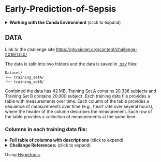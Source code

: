 # Early-Prediction-of-Sepsis

<details>
<summary><b>Working with the Conda Environment</b> (click to expand)</summary>
<br>

## Setting Up the Conda Environment

This project uses a conda environment to manage dependencies. To set up the environment on your local machine, follow these steps:

1. **Install Miniconda or Anaconda**:

   If you haven't already, install Miniconda or Anaconda on your machine. Visit [Miniconda](https://docs.conda.io/en/latest/miniconda.html) or [Anaconda](https://www.anaconda.com/products/individual) for installation instructions.

2. **Create the Environment**:

   Navigate to the project directory and run the following command to create a conda environment from the `environment.yml` file:

```bash
conda env create -f environment.yml
```

3. **Activate the Environment**:

    Once the environment is created, you can activate it using:

```bash
conda activate myenv
```

Replace `myenv` with the name of the environment specified in the `environment.yml` file.

## Working with the Conda Environment

### Installing Additional Packages

If you need to install additional packages, make sure to activate the environment and use:

```bash
conda install package-name
```

Or, if the package is only available via pip (still check installation guide for the specific package):

```bash
pip install package-name
```

There may be other ways to install a package for example using `conda-forge`  ( `conda install package -c conda-forge` ) so always look for instructions online.

### Updating the Environment

If you've added new packages or made other changes to the environment that you want to share with the team, you can update the `environment.yml` file by running:

```bash
conda env export --from-history > environment.yml
```

**Note:** The yml file contains `prefix` field which relates to the path of the environment **locally**, conda however, doesn't care and besides manually deleting the line there doens't seem to be a way to avoid creating that line when exporting.

**Note:** Use the `--from-history` flag to only include packages you've explicitly installed, avoiding platform-specific packages in the environment file.

### Sharing Changes

After updating the `environment.yml` file, commit and push the changes to the GitHub repository so the team members can update their environments by running:

```bash
conda env update --file environment.yml --prune
```

The `--prune` option removes any dependencies that are no longer needed from the environment.

### Adding conda environment to JupyterLab

To make your conda environment visible to JupyterLab you need to add your environment by creating a kernel spec:

```bash
python -m ipykernel install --user --name YourEnvironmentName --display-name "Display Name"
```

### Running JupyterLab

1. Intall JupyterLab:

```bash
pip3 install jupyter
```

2. Navigate to the notebooks directory:

```bash
cd notebooks
```

3. Run JupyterLab

```bash
jupyter lab
```

</details>

## DATA

Link to the challenge site https://physionet.org/content/challenge-2019/1.0.0/

The data is split into two folders and the data is saved in [.psv](https://docs.amperity.com/reference/format_psv.html) files:

```sh
Dataset/
├── training_setA/
└── training_setB/
```

Combined the data has 42 MB. Training Set A contains 20,336 subjects and Training Set B contains 20,000 subject. Each training data file provides a table with measurements over time. Each column of the table provides a sequence of measurements over time (e.g., heart rate over several hours), where the header of the column describes the measurement. Each row of the table provides a collection of measurements at the same time.

### Columns in each training data file:

<details>
<summary><b>Full table of columns with descriptions</b> (click to expand)</summary>
<br>

| Variable Name       | Description                                                               |
|---------------------|---------------------------------------------------------------------------|
**Vital Signs (columns 1-8)**
| HR                  | Heart rate (beats per minute)                                             |
| O2Sat               | Pulse oximetry (%)                                                        |
| Temp                | Temperature (Deg C)                                                       |
| SBP                 | Systolic BP (mm Hg)                                                       |
| MAP                 | Mean arterial pressure (mm Hg)                                            |
| DBP                 | Diastolic BP (mm Hg)                                                      |
| Resp                | Respiration rate (breaths per minute)                                     |
| EtCO2               | End tidal carbon dioxide (mm Hg)                                          |
**Laboratory Values (columns 9-34)**
| BaseExcess          | Measure of excess bicarbonate (mmol/L)                                    |
| HCO3                | Bicarbonate (mmol/L)                                                      |
| FiO2                | Fraction of inspired oxygen (%)                                           |
| pH                  | N/A                                                                       |
| PaCO2               | Partial pressure of carbon dioxide from arterial blood (mm Hg)            |
| SaO2                | Oxygen saturation from arterial blood (%)                                 |
| AST                 | Aspartate transaminase (IU/L)                                             |
| BUN                 | Blood urea nitrogen (mg/dL)                                               |
| Alkalinephos        | Alkaline phosphatase (IU/L)                                               |
| Calcium             | (mg/dL)                                                                   |
| Chloride            | (mmol/L)                                                                  |
| Creatinine          | (mg/dL)                                                                   |
| Bilirubin_direct    | Bilirubin direct (mg/dL)                                                  |
| Glucose             | Serum glucose (mg/dL)                                                     |
| Lactate             | Lactic acid (mg/dL)                                                       |
| Magnesium           | (mmol/dL)                                                                 |
| Phosphate           | (mg/dL)                                                                   |
| Potassium           | (mmol/L)                                                                  |
| Bilirubin_total     | Total bilirubin (mg/dL)                                                   |
| TroponinI           | Troponin I (ng/mL)                                                        |
| Hct                 | Hematocrit (%)                                                            |
| Hgb                 | Hemoglobin (g/dL)                                                         |
| PTT                 | Partial thromboplastin time (seconds)                                     |
| WBC                 | Leukocyte count (count*10^3/µL)                                           |
| Fibrinogen          | (mg/dL)                                                                   |
| Platelets           | (count*10^3/µL)                                                           |
**Demographics (columns 35-40)**
| Age                 | Years (100 for patients 90 or above)                                      |
| Gender              | Female (0) or Male (1)                                                    |
| Unit1               | Administrative identifier for ICU unit (MICU)                             |
| Unit2               | Administrative identifier for ICU unit (SICU)                             |
| HospAdmTime         | Hours between hospital admit and ICU admit                                |
| ICULOS              | ICU length-of-stay (hours since ICU admit)                                |
**Outcome (column 41)**
| SepsisLabel         | For sepsis patients, SepsisLabel is 1 if t≥tsepsis-6 and 0 if t<tsepsis-6. For non-sepsis patients, SepsisLabel is 0. |

</details>

<details>
<summary><b>Challange References:</b> (click to expand)</summary>
<br>

1. **The Signature-Based Model for Early Detection of Sepsis From Electronic Health Records in the Intensive Care Unit**

   [link](https://physionet.org/content/challenge-2019/1.0.0/papers/CinC2019-014.pdf)

   - **Team**: James Morrill, Andrey Kormilitzin, Alejo Nevado-Holgado, Sumanth Swaminathan, Sam Howison, Terry Lyons (University of Oxford, Iterex Therapeutics)
   - **Abstract**: Introduced a signature-based regression model for sepsis detection from ICU patient data, achieving the highest utility function score (0.360) and ranking 1st in the PhysioNet Challenge 2019. The model utilizes gradient boosting machines and signature features from patient time-series data to predict sepsis risk at every time interval post-admission.

   #### What the Team Did

   - Developed a new machine learning approach using signature transformation to extract features from time-series physiological data of ICU patients, enhancing prediction accuracy for sepsis onset.
   - Implemented a gradient boosting machine algorithm that leverages both current time-point data and extracted signature features to model sepsis effects longitudinally.
   - Conducted a detailed analysis of various feature sets, including hand-crafted features and signature transformations, to evaluate their predictive power and impact on model performance.
   - Employed stratified 5-fold cross-validation and light gbm for model training and validation, optimizing for a utility score that considers the trade-offs between true positives, false positives, and timely prediction.

   #### What They Found Useful

   - Signature features significantly improved model performance by providing a comprehensive summary of longitudinal physiological measurements, distinguishing between septic and non-septic cases effectively.
   - The inclusion of hand-crafted features, such as ShockIndex and BUN/CR ratios, alongside signature transformations, showcased a systematic improvement in predicting sepsis risk.
   - The model achieved an AUC ROC of 0.868, demonstrating its efficacy in screening for sepsis risk with the ability to predict sepsis cases correctly in 65.3% of instances, often well before the onset.

   #### Challenges and Limitations

   - Despite the model's high utility score and AUC ROC, achieving the desired balance between sensitivity and specificity for clinical application remains a challenge, particularly in predicting sepsis within the crucial 6-hour window prior to onset.
   - The study focuses on the utility function optimization, which might not fully encapsulate the clinical nuances of sepsis prediction and management within the ICU setting.

   #### Future Directions

   - Explore the potential of signature-based models in other clinical prediction tasks, leveraging the method's ability to process complex time-series data effectively.
   - Investigate the integration of more diverse data sources and feature engineering techniques to further enhance the predictive accuracy and timeliness of sepsis detection.
   - Evaluate the model's performance in a real-world clinical setting, focusing on its utility as a decision-support tool for healthcare professionals in the intensive care unit.


6. **Early Prediction of Sepsis Using Gradient Boosting Decision Trees with Optimal Sample Weighting**

   [link](https://physionet.org/content/challenge-2019/1.0.0/papers/CinC2019-459.pdf)

   - **Team**: Ibrahim Hammoud, IV Ramakrishnan, Mark Henry (Stony Brook University)
   - **Abstract**: The team developed a model for early sepsis prediction using an ensemble of gradient boosting decision trees, trained with weighted binary cross-entropy loss. The model uses a fixed-size feature vector from the last 20 hours of patient data, with imputation mimicking real-time healthcare information. The model was tuned and evaluated through 5-fold cross-validation, achieving a 6th rank out of 78 in the PhysioNet/Computing in Cardiology Challenge 2019.

   #### What the Team Did

   - Proposed a method to train an ensemble of gradient boosting decision trees for early sepsis prediction, focusing on a weighted binary cross-entropy loss to handle the unique challenges of sepsis data.
   - Developed a fixed-size feature vector based on the last 20 hours of data for each patient, incorporating a real-time imputation scheme that simulates the information available to healthcare professionals.
   - Employed 5-fold cross-validation for hyper-parameter tuning and model evaluation, aiming for the maximum utility score on the training set to guide the selection of the evaluation set threshold.

   #### What They Found Useful

   - The use of weighted binary cross-entropy loss was pivotal in handling the imbalance and specificity of the sepsis prediction challenge, allowing for the efficient training of the model.
   - Real-time imputation and fixed-size feature vectors were effective in mimicking the decision-making environment of healthcare professionals, providing a more realistic basis for the model's predictions.
   - Early prediction of sepsis showed potential for significant impact, with the model achieving a notable rank in the challenge, demonstrating the viability of gradient boosting decision trees for this application.

   #### Challenges and Limitations

   - The fixed-size window of 20 hours for feature vectors, while computationally necessary, might have limited the model's ability to utilize more extended historical data potentially beneficial for prediction accuracy.
   - Despite achieving a high rank, the model encountered challenges with a high false positive rate and variance in score distribution among positive patients, indicating room for optimization in threshold setting and score calibration.
   - The heavy reliance on the challenge's utility function for model training and evaluation may have introduced biases or artifacts in prediction behavior, emphasizing the need for further exploration of alternative metrics and methods.

   #### Future Directions

   - Investigating sequence models like LSTMs for their potential to incorporate both short-term and long-term information from real-time signals, addressing the limitations of fixed-size feature vectors.
   - Exploring alternative metrics, scoring functions, and models to improve early prediction tasks, aiming to optimize real-time prediction settings more effectively.
   - Continued examination of the impacts of utility functions on model outputs and prediction timing to refine and enhance early sepsis prediction approaches.

   ### Notable Mention:

   ### Time-Specific Metalearners for the Early Prediction of Sepsis

   [link](https://physionet.org/content/challenge-2019/1.0.0/papers/CinC2019-029.pdf)

   - **Team**: Marcus Vollmer, Christian F Luz, Philipp Sodmann, Bhanu Sinha, Sven-Olaf Kuhn (University Medicine Greifswald, University of Groningen, University Medical Center Groningen)
   - **Abstract**: Proposed a novel approach to predict sepsis 6 hours prior to onset using time-specific stacked ensembles and a non-specific XGBoost model, trained on ICU data from the 2019 PhysioNet Challenge. Despite the challenges of imprecise and incomplete data, the models demonstrated potential in sepsis prediction with a normalized utility score of 0.394 for the XGBoost model.

   #### What the Team Did

   - Developed time-specific metalearners and a general XGBoost model to predict sepsis in ICU patients 6 hours before onset, leveraging a dataset of 40,336 ICU stays.
   - Employed extensive data cleaning, feature engineering, and rolling window techniques to build robust features from clinical scores (e.g., SOFA, qSOFA, SIRS) and physiological data.
   - Evaluated model performance using task-specific utility functions and assessed variable importance to identify key predictors of sepsis.
   - Conducted a triple data split for training, validation, and testing, optimizing model parameters and threshold selection for binary classification (sepsis/no sepsis).

   #### What They Found Useful

   - Time-specific metalearners allowed for nuanced prediction by adapting to the dynamic clinical landscape and varying sepsis prevalence throughout ICU stays.
   - Feature engineering, particularly the generation of rolling window features and clinical scores, proved crucial in capturing the temporal dynamics of sepsis.
   - The non-specific XGBoost model achieved a notable utility score, demonstrating the effectiveness of machine learning techniques over traditional clinical scores for sepsis prediction.
   - Variables such as ventilation status, white blood cell count, and partial thromboplastin time emerged as significant predictors, highlighting their clinical relevance in early sepsis detection.

   #### Challenges and Limitations

   - Handling the imprecision and incompleteness of ICU data posed significant challenges, necessitating sophisticated data cleaning and imputation strategies.
   - Time-specific metalearners, while promising, exhibited limitations in threshold selection, affecting their overall performance compared to the non-specific model.
   - The study did not participate in the official PhysioNet Challenge, limiting external validation and comparison with other state-of-the-art models.

   #### Future Directions

   - Further research is needed to refine time-specific metalearning approaches, possibly by incorporating more granular temporal analysis and advanced feature engineering techniques.
   - Exploring the integration of additional data sources, such as genetic or immunological markers, could enhance model sensitivity and specificity for sepsis prediction.
   - Deployment and real-world validation of these models in ICU settings are essential steps toward assessing their clinical utility and impact on patient outcomes.


</details>

Using [Hypertools](https://hypertools.readthedocs.io/en/latest/auto_examples/plot_PPCA.html).